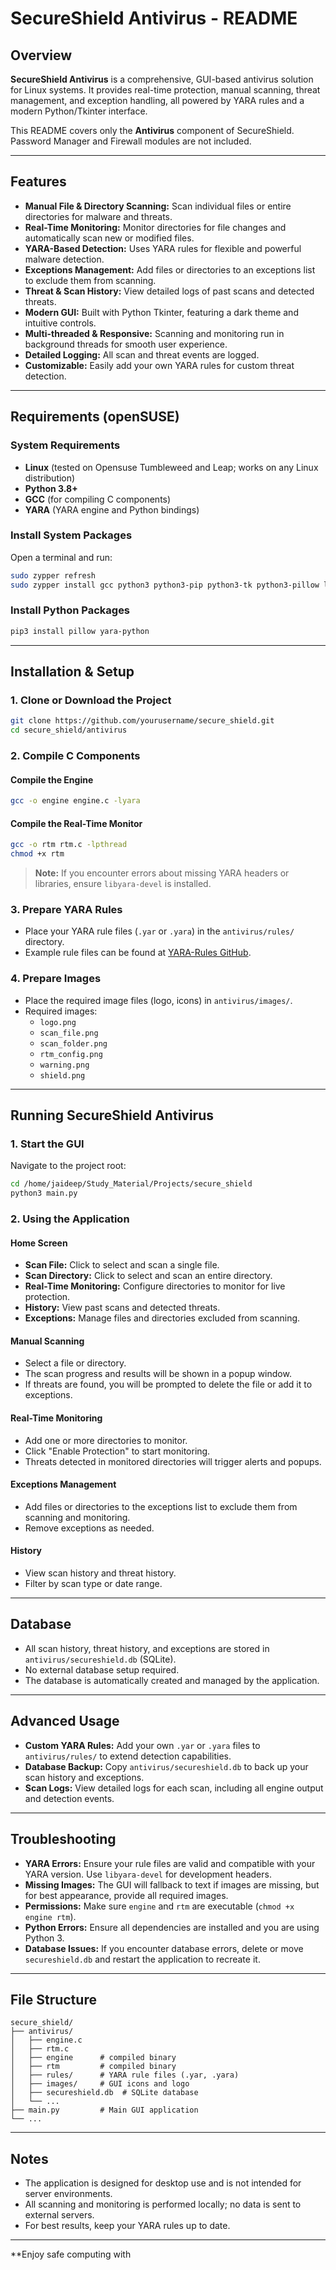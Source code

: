 # SecureShield Antivirus - README

## Overview

**SecureShield Antivirus** is a comprehensive, GUI-based antivirus solution for Linux systems. It provides real-time protection, manual scanning, threat management, and exception handling, all powered by YARA rules and a modern Python/Tkinter interface.

This README covers only the **Antivirus** component of SecureShield. Password Manager and Firewall modules are not included.

---

## Features

- **Manual File & Directory Scanning:** Scan individual files or entire directories for malware and threats.
- **Real-Time Monitoring:** Monitor directories for file changes and automatically scan new or modified files.
- **YARA-Based Detection:** Uses YARA rules for flexible and powerful malware detection.
- **Exceptions Management:** Add files or directories to an exceptions list to exclude them from scanning.
- **Threat & Scan History:** View detailed logs of past scans and detected threats.
- **Modern GUI:** Built with Python Tkinter, featuring a dark theme and intuitive controls.
- **Multi-threaded & Responsive:** Scanning and monitoring run in background threads for smooth user experience.
- **Detailed Logging:** All scan and threat events are logged.
- **Customizable:** Easily add your own YARA rules for custom threat detection.

---

## Requirements (openSUSE)

### System Requirements

- **Linux** (tested on Opensuse Tumbleweed and Leap; works on any Linux distribution)
- **Python 3.8+**
- **GCC** (for compiling C components)
- **YARA** (YARA engine and Python bindings)

### Install System Packages

Open a terminal and run:

```bash
sudo zypper refresh
sudo zypper install gcc python3 python3-pip python3-tk python3-pillow libyara-devel
```

### Install Python Packages

```bash
pip3 install pillow yara-python
```

---

## Installation & Setup

### 1. Clone or Download the Project

```bash
git clone https://github.com/yourusername/secure_shield.git
cd secure_shield/antivirus
```

### 2. Compile C Components

#### Compile the Engine

```bash
gcc -o engine engine.c -lyara
```

#### Compile the Real-Time Monitor

```bash
gcc -o rtm rtm.c -lpthread
chmod +x rtm
```

> **Note:** If you encounter errors about missing YARA headers or libraries, ensure `libyara-devel` is installed.

### 3. Prepare YARA Rules

- Place your YARA rule files (`.yar` or `.yara`) in the `antivirus/rules/` directory.
- Example rule files can be found at [YARA-Rules GitHub](https://github.com/Yara-Rules/rules).

### 4. Prepare Images

- Place the required image files (logo, icons) in `antivirus/images/`.
- Required images:
  - `logo.png`
  - `scan_file.png`
  - `scan_folder.png`
  - `rtm_config.png`
  - `warning.png`
  - `shield.png`

---

## Running SecureShield Antivirus

### 1. Start the GUI

Navigate to the project root:

```bash
cd /home/jaideep/Study_Material/Projects/secure_shield
python3 main.py
```

### 2. Using the Application

#### Home Screen

- **Scan File:** Click to select and scan a single file.
- **Scan Directory:** Click to select and scan an entire directory.
- **Real-Time Monitoring:** Configure directories to monitor for live protection.
- **History:** View past scans and detected threats.
- **Exceptions:** Manage files and directories excluded from scanning.

#### Manual Scanning

- Select a file or directory.
- The scan progress and results will be shown in a popup window.
- If threats are found, you will be prompted to delete the file or add it to exceptions.

#### Real-Time Monitoring

- Add one or more directories to monitor.
- Click "Enable Protection" to start monitoring.
- Threats detected in monitored directories will trigger alerts and popups.

#### Exceptions Management

- Add files or directories to the exceptions list to exclude them from scanning and monitoring.
- Remove exceptions as needed.

#### History

- View scan history and threat history.
- Filter by scan type or date range.

---

## Database

- All scan history, threat history, and exceptions are stored in `antivirus/secureshield.db` (SQLite).
- No external database setup required.
- The database is automatically created and managed by the application.

---

## Advanced Usage

- **Custom YARA Rules:** Add your own `.yar` or `.yara` files to `antivirus/rules/` to extend detection capabilities.
- **Database Backup:** Copy `antivirus/secureshield.db` to back up your scan history and exceptions.
- **Scan Logs:** View detailed logs for each scan, including all engine output and detection events.

---

## Troubleshooting

- **YARA Errors:** Ensure your rule files are valid and compatible with your YARA version. Use `libyara-devel` for development headers.
- **Missing Images:** The GUI will fallback to text if images are missing, but for best appearance, provide all required images.
- **Permissions:** Make sure `engine` and `rtm` are executable (`chmod +x engine rtm`).
- **Python Errors:** Ensure all dependencies are installed and you are using Python 3.
- **Database Issues:** If you encounter database errors, delete or move `secureshield.db` and restart the application to recreate it.

---

## File Structure

```
secure_shield/
├── antivirus/
│   ├── engine.c
│   ├── rtm.c
│   ├── engine      # compiled binary
│   ├── rtm         # compiled binary
│   ├── rules/      # YARA rule files (.yar, .yara)
│   ├── images/     # GUI icons and logo
│   ├── secureshield.db  # SQLite database
│   └── ...
├── main.py         # Main GUI application
└── ...
```

---

## Notes

- The application is designed for desktop use and is not intended for server environments.
- All scanning and monitoring is performed locally; no data is sent to external servers.
- For best results, keep your YARA rules up to date.

---

**Enjoy safe computing with
